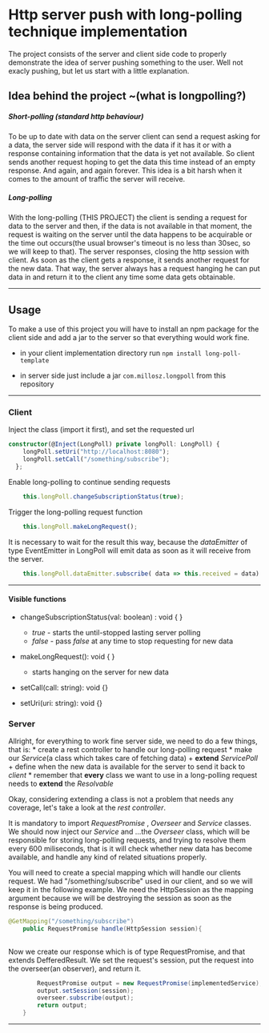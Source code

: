 # Http server push with long-polling technique implementation


The project consists of the server and client side code to properly demonstrate the idea of server pushing something to the user. Well not exacly pushing, but let us start with a little explanation.

## Idea  behind the project ~(what is longpolling?)

##### Short-polling (standard http behaviour)
To be up to date with data on the server client can send a request asking for a data, the server side will respond with the data if it has it or with a response containing information that the data is yet not available.
So client sends another request hoping to get the data this time instead of an empty response. And again, and again forever.
This idea is a bit harsh when it comes to the amount of traffic the server will receive.

##### Long-polling
With the long-polling (THIS PROJECT) the client is sending a request for data to the server and then, if the data is not available in that moment, the request is waiting on the server until the data happens to be acquirable or the time out occurs(the usual browser's timeout is no less than 30sec, so we will keep to that).
The server responses, closing the http session with client.
As soon as the client gets a response, it sends another request for the new data. That way, the server always has a request hanging he can put data in and return it to the client any time some data gets obtainable.

---
## Usage

To make a use of this project you will have to install an npm package for the client side and add a jar to the server so that everything would work fine.

* in your client implementation directory run `npm install long-poll-template` 

* in server side just include a jar `com.millosz.longpoll` from this repository
---
### Client
Inject the class (import it first), and set the requested url
```typescript
constructor(@Inject(LongPoll) private longPoll: LongPoll) {
    longPoll.setUri("http://localhost:8080"); 
    longPoll.setCall("/something/subscribe");
  };
``` 
Enable long-polling to continue sending requests
```typescript
    this.longPoll.changeSubscriptionStatus(true); 
```
Trigger the long-polling request function
```typescript
    this.longPoll.makeLongRequest();
```
It is necessary to wait for the result this way, because the *dataEmitter* of type EventEmitter in LongPoll will emit data as soon as it will receive from the server.
```typescript
    this.longPoll.dataEmitter.subscribe( data => this.received = data)
```
---

#### Visible functions
  * changeSubscriptionStatus(val: boolean) : void { }
    - *true* - starts the until-stopped lasting server polling
    - *false* - pass *false* at any time to stop requesting for new data

  * makeLongRequest(): void { }
    - starts hanging on the server for new data
* setCall(call: string): void {}

* setUri(uri: string): void {}

### Server

Allright, for everything to work fine server side, we need to do a few things, that is:
    * create a rest controller to handle our long-polling request
    * make our *Service*(a class which takes care of fetching data)
        + **extend** *ServicePoll* 
        + define when the new data is available for the server to send it back to *client*
    * remember that **every** class we want to use in a long-polling request needs to **extend** the *Resolvable*

Okay, considering extending a class is not a problem that needs any coverage, let's take a look at the *rest controller*.

It is mandatory to import *RequestPromise* , *Overseer*  and *Service* classes.
We should now inject our *Service* and ...the *Overseer* class, which will be responsible for storing long-polling requests, and trying to resolve them every 600 miliseconds, that is it will check whether new data has become available, and handle any kind of related situations properly.

You will need to create a special mapping which will handle our clients request.
We had "/something/subscribe" used in our client, and so we will keep it in the following example.
We need the HttpSession as the mapping argument because we will be destroying the session as soon as the response is being produced.
```java
@GetMapping("/something/subscribe")
    public RequestPromise handle(HttpSession session){
    
```
Now we create our response which is of type RequestPromise, and that extends DefferedResult<Resolvable>.
    We set the request's session, put the request into the overseer(an observer), and return it.
```java
        RequestPromise output = new RequestPromise(implementedService);
        output.setSession(session);
        overseer.subscribe(output);
        return output;
    }
```
---



